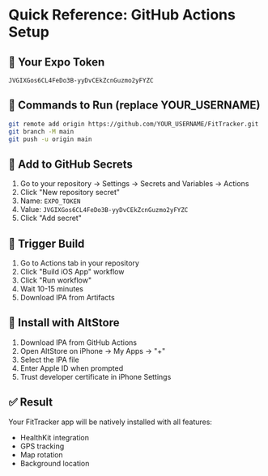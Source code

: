 # Quick Reference: GitHub Actions Setup

## 🔑 Your Expo Token
```
JVGIXGos6CL4FeDo3B-yyDvCEkZcnGuzmo2yFYZC
```

## 📝 Commands to Run (replace YOUR_USERNAME)
```bash
git remote add origin https://github.com/YOUR_USERNAME/FitTracker.git
git branch -M main
git push -u origin main
```

## 🔐 Add to GitHub Secrets
1. Go to your repository → Settings → Secrets and Variables → Actions
2. Click "New repository secret"
3. Name: `EXPO_TOKEN`
4. Value: `JVGIXGos6CL4FeDo3B-yyDvCEkZcnGuzmo2yFYZC`
5. Click "Add secret"

## 🚀 Trigger Build
1. Go to Actions tab in your repository
2. Click "Build iOS App" workflow
3. Click "Run workflow"
4. Wait 10-15 minutes
5. Download IPA from Artifacts

## 📱 Install with AltStore
1. Download IPA from GitHub Actions
2. Open AltStore on iPhone → My Apps → "+"
3. Select the IPA file
4. Enter Apple ID when prompted
5. Trust developer certificate in iPhone Settings

## ✅ Result
Your FitTracker app will be natively installed with all features:
- HealthKit integration
- GPS tracking
- Map rotation
- Background location
